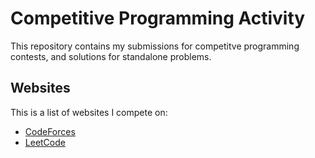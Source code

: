 # Competitive Programming Activity

This repository contains my submissions for competitve programming contests, and
solutions for standalone problems.

## Websites

This is a list of websites I compete on:

+ [CodeForces](https://codeforces.com/)
+ [LeetCode](https://leetcode.com/)
